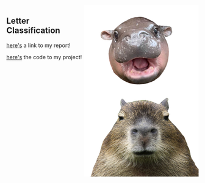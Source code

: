 <img align="right" width="300" height="225" src="/assets/IMG/moo_deng.png">
<img align="right" width="300" height="225" src="/assets/IMG/caoy.png">

## Letter Classification
[here's](/assets/aos_paper.pdf) a link to my report!

[here's](https://colab.research.google.com/drive/1endlV-rQl5P6LqIz762wmDO4HQpRJSm_?usp=sharing) the code to my project! 


